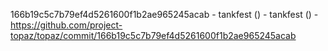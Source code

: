 166b19c5c7b79ef4d5261600f1b2ae965245acab - tankfest () - tankfest () - https://github.com/project-topaz/topaz/commit/166b19c5c7b79ef4d5261600f1b2ae965245acab
